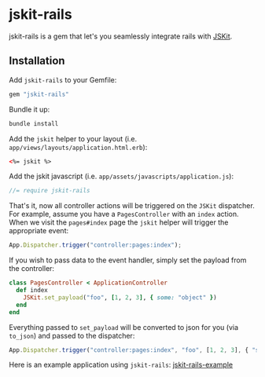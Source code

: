 jskit-rails
===========

jskit-rails is a gem that let's you seamlessly integrate rails with [JSKit](https://github.com/daytonn/jskit).

Installation
------------

Add `jskit-rails` to your Gemfile:

```rb
gem "jskit-rails"
```

Bundle it up:

```sh
bundle install
```

Add the `jskit` helper to your layout (i.e. `app/views/layouts/application.html.erb`):

```html
<%= jskit %>
```

Add the jskit javascript (i.e. `app/assets/javascripts/application.js`):

```js
//= require jskit-rails
```

That's it, now all controller actions will be triggered on the `JSKit` dispatcher. For example, assume you have a `PagesController` with an `index` action. When we visit the `pages#index` page the `jskit` helper will trigger the appropriate event:

```js
App.Dispatcher.trigger("controller:pages:index");
```

If you wish to pass data to the event handler, simply set the payload from the controller:

```rb
class PagesController < ApplicationController
  def index
    JSKit.set_payload("foo", [1, 2, 3], { some: "object" })
  end
end
```

Everything passed to `set_payload` will be converted to json for you (via `to_json`) and passed to the dispatcher:

```js
App.Dispatcher.trigger("controller:pages:index", "foo", [1, 2, 3], { "some": "object" });
```

Here is an example application using `jskit-rails`: [jskit-rails-example](https://github.com/daytonn/jskit-rails-example)
